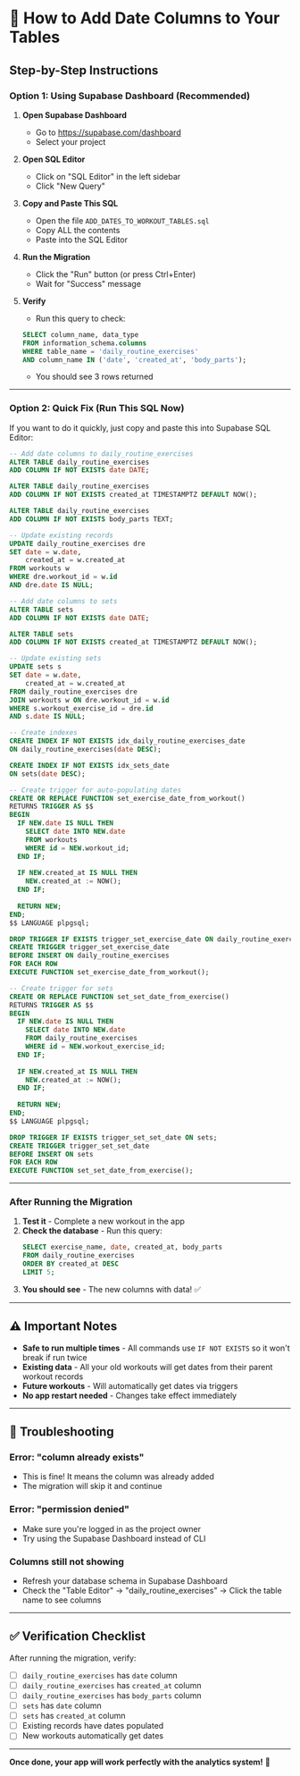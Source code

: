# 🚀 How to Add Date Columns to Your Tables

## Step-by-Step Instructions

### **Option 1: Using Supabase Dashboard (Recommended)**

1. **Open Supabase Dashboard**
   - Go to https://supabase.com/dashboard
   - Select your project

2. **Open SQL Editor**
   - Click on "SQL Editor" in the left sidebar
   - Click "New Query"

3. **Copy and Paste This SQL**
   - Open the file `ADD_DATES_TO_WORKOUT_TABLES.sql`
   - Copy ALL the contents
   - Paste into the SQL Editor

4. **Run the Migration**
   - Click the "Run" button (or press Ctrl+Enter)
   - Wait for "Success" message

5. **Verify**
   - Run this query to check:
   ```sql
   SELECT column_name, data_type 
   FROM information_schema.columns 
   WHERE table_name = 'daily_routine_exercises' 
   AND column_name IN ('date', 'created_at', 'body_parts');
   ```
   - You should see 3 rows returned

---

### **Option 2: Quick Fix (Run This SQL Now)**

If you want to do it quickly, just copy and paste this into Supabase SQL Editor:

```sql
-- Add date columns to daily_routine_exercises
ALTER TABLE daily_routine_exercises 
ADD COLUMN IF NOT EXISTS date DATE;

ALTER TABLE daily_routine_exercises 
ADD COLUMN IF NOT EXISTS created_at TIMESTAMPTZ DEFAULT NOW();

ALTER TABLE daily_routine_exercises 
ADD COLUMN IF NOT EXISTS body_parts TEXT;

-- Update existing records
UPDATE daily_routine_exercises dre
SET date = w.date,
    created_at = w.created_at
FROM workouts w
WHERE dre.workout_id = w.id
AND dre.date IS NULL;

-- Add date columns to sets
ALTER TABLE sets 
ADD COLUMN IF NOT EXISTS date DATE;

ALTER TABLE sets 
ADD COLUMN IF NOT EXISTS created_at TIMESTAMPTZ DEFAULT NOW();

-- Update existing sets
UPDATE sets s
SET date = w.date,
    created_at = w.created_at
FROM daily_routine_exercises dre
JOIN workouts w ON dre.workout_id = w.id
WHERE s.workout_exercise_id = dre.id
AND s.date IS NULL;

-- Create indexes
CREATE INDEX IF NOT EXISTS idx_daily_routine_exercises_date 
ON daily_routine_exercises(date DESC);

CREATE INDEX IF NOT EXISTS idx_sets_date 
ON sets(date DESC);

-- Create trigger for auto-populating dates
CREATE OR REPLACE FUNCTION set_exercise_date_from_workout()
RETURNS TRIGGER AS $$
BEGIN
  IF NEW.date IS NULL THEN
    SELECT date INTO NEW.date
    FROM workouts
    WHERE id = NEW.workout_id;
  END IF;
  
  IF NEW.created_at IS NULL THEN
    NEW.created_at := NOW();
  END IF;
  
  RETURN NEW;
END;
$$ LANGUAGE plpgsql;

DROP TRIGGER IF EXISTS trigger_set_exercise_date ON daily_routine_exercises;
CREATE TRIGGER trigger_set_exercise_date
BEFORE INSERT ON daily_routine_exercises
FOR EACH ROW
EXECUTE FUNCTION set_exercise_date_from_workout();

-- Create trigger for sets
CREATE OR REPLACE FUNCTION set_set_date_from_exercise()
RETURNS TRIGGER AS $$
BEGIN
  IF NEW.date IS NULL THEN
    SELECT date INTO NEW.date
    FROM daily_routine_exercises
    WHERE id = NEW.workout_exercise_id;
  END IF;
  
  IF NEW.created_at IS NULL THEN
    NEW.created_at := NOW();
  END IF;
  
  RETURN NEW;
END;
$$ LANGUAGE plpgsql;

DROP TRIGGER IF EXISTS trigger_set_set_date ON sets;
CREATE TRIGGER trigger_set_set_date
BEFORE INSERT ON sets
FOR EACH ROW
EXECUTE FUNCTION set_set_date_from_exercise();
```

---

### **After Running the Migration**

1. **Test it** - Complete a new workout in the app
2. **Check the database** - Run this query:
   ```sql
   SELECT exercise_name, date, created_at, body_parts 
   FROM daily_routine_exercises 
   ORDER BY created_at DESC 
   LIMIT 5;
   ```
3. **You should see** - The new columns with data! ✅

---

## ⚠️ Important Notes

- **Safe to run multiple times** - All commands use `IF NOT EXISTS` so it won't break if run twice
- **Existing data** - All your old workouts will get dates from their parent workout records
- **Future workouts** - Will automatically get dates via triggers
- **No app restart needed** - Changes take effect immediately

---

## 🐛 Troubleshooting

### Error: "column already exists"
- This is fine! It means the column was already added
- The migration will skip it and continue

### Error: "permission denied"
- Make sure you're logged in as the project owner
- Try using the Supabase Dashboard instead of CLI

### Columns still not showing
- Refresh your database schema in Supabase Dashboard
- Check the "Table Editor" → "daily_routine_exercises" → Click the table name to see columns

---

## ✅ Verification Checklist

After running the migration, verify:

- [ ] `daily_routine_exercises` has `date` column
- [ ] `daily_routine_exercises` has `created_at` column
- [ ] `daily_routine_exercises` has `body_parts` column
- [ ] `sets` has `date` column
- [ ] `sets` has `created_at` column
- [ ] Existing records have dates populated
- [ ] New workouts automatically get dates

---

**Once done, your app will work perfectly with the analytics system!** 🎉

